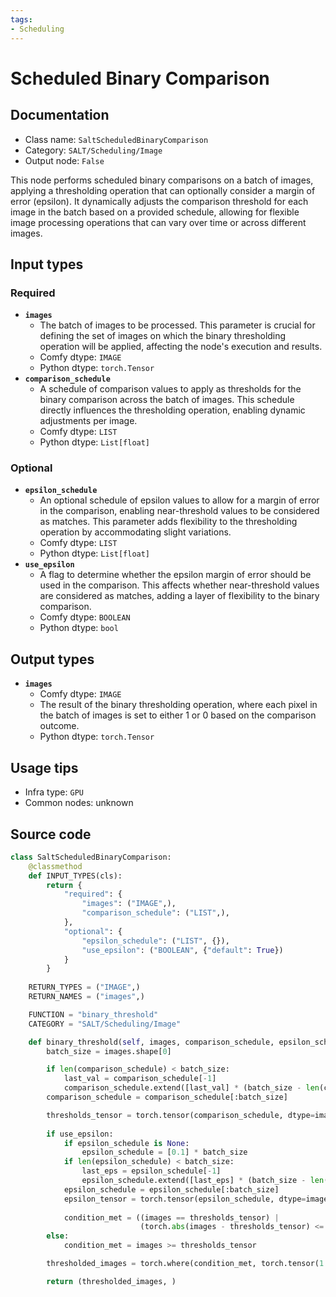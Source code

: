 ```yaml
---
tags:
- Scheduling
---
```


# Scheduled Binary Comparison
## Documentation
- Class name: `SaltScheduledBinaryComparison`
- Category: `SALT/Scheduling/Image`
- Output node: `False`

This node performs scheduled binary comparisons on a batch of images, applying a thresholding operation that can optionally consider a margin of error (epsilon). It dynamically adjusts the comparison threshold for each image in the batch based on a provided schedule, allowing for flexible image processing operations that can vary over time or across different images.
## Input types
### Required
- **`images`**
    - The batch of images to be processed. This parameter is crucial for defining the set of images on which the binary thresholding operation will be applied, affecting the node's execution and results.
    - Comfy dtype: `IMAGE`
    - Python dtype: `torch.Tensor`
- **`comparison_schedule`**
    - A schedule of comparison values to apply as thresholds for the binary comparison across the batch of images. This schedule directly influences the thresholding operation, enabling dynamic adjustments per image.
    - Comfy dtype: `LIST`
    - Python dtype: `List[float]`
### Optional
- **`epsilon_schedule`**
    - An optional schedule of epsilon values to allow for a margin of error in the comparison, enabling near-threshold values to be considered as matches. This parameter adds flexibility to the thresholding operation by accommodating slight variations.
    - Comfy dtype: `LIST`
    - Python dtype: `List[float]`
- **`use_epsilon`**
    - A flag to determine whether the epsilon margin of error should be used in the comparison. This affects whether near-threshold values are considered as matches, adding a layer of flexibility to the binary comparison.
    - Comfy dtype: `BOOLEAN`
    - Python dtype: `bool`
## Output types
- **`images`**
    - Comfy dtype: `IMAGE`
    - The result of the binary thresholding operation, where each pixel in the batch of images is set to either 1 or 0 based on the comparison outcome.
    - Python dtype: `torch.Tensor`
## Usage tips
- Infra type: `GPU`
- Common nodes: unknown


## Source code
```python
class SaltScheduledBinaryComparison:
    @classmethod
    def INPUT_TYPES(cls):
        return {
            "required": {
                "images": ("IMAGE",),
                "comparison_schedule": ("LIST",),
            },
            "optional": {
                "epsilon_schedule": ("LIST", {}),
                "use_epsilon": ("BOOLEAN", {"default": True})
            }
        }
    
    RETURN_TYPES = ("IMAGE",)
    RETURN_NAMES = ("images",)

    FUNCTION = "binary_threshold"
    CATEGORY = "SALT/Scheduling/Image"

    def binary_threshold(self, images, comparison_schedule, epsilon_schedule=[0.1], use_epsilon=True):
        batch_size = images.shape[0]

        if len(comparison_schedule) < batch_size:
            last_val = comparison_schedule[-1]
            comparison_schedule.extend([last_val] * (batch_size - len(comparison_schedule)))
        comparison_schedule = comparison_schedule[:batch_size]

        thresholds_tensor = torch.tensor(comparison_schedule, dtype=images.dtype).view(batch_size, 1, 1, 1)
        
        if use_epsilon:
            if epsilon_schedule is None:
                epsilon_schedule = [0.1] * batch_size
            if len(epsilon_schedule) < batch_size:
                last_eps = epsilon_schedule[-1]
                epsilon_schedule.extend([last_eps] * (batch_size - len(epsilon_schedule)))
            epsilon_schedule = epsilon_schedule[:batch_size]
            epsilon_tensor = torch.tensor(epsilon_schedule, dtype=images.dtype).view(batch_size, 1, 1, 1)
            
            condition_met = ((images == thresholds_tensor) |
                             (torch.abs(images - thresholds_tensor) <= epsilon_tensor))
        else:
            condition_met = images >= thresholds_tensor

        thresholded_images = torch.where(condition_met, torch.tensor(1.0, dtype=images.dtype), torch.tensor(0.0, dtype=images.dtype))

        return (thresholded_images, )

```
